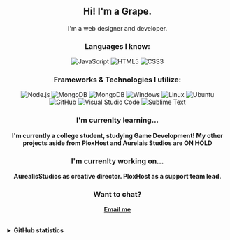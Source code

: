 <h2 align="center">Hi! I'm a Grape.</h2>
<p align="center">I'm a web designer and developer.<br></p>

<h3 align="center">Languages I know:<br></h3>

<p align="center">  
  <img alt="JavaScript" src="https://img.shields.io/badge/-JavaScript-23272A?style=flat&logo=javascript">    
  <img alt="HTML5" src="https://img.shields.io/badge/-HTML5-23272A?style=flat&logo=html5">
  <img alt="CSS3" src="https://img.shields.io/badge/-CSS3-23272A?style=flat&logo=css3">  
</p>
<h3 align="center">Frameworks & Technologies I utilize:<br></h3>
<p align="center">
  <img alt="Node.js" src="https://img.shields.io/badge/-Node.js-23272A?style=flat&logo=node.js">  
  <img alt="MongoDB" src="https://img.shields.io/badge/-MongoDB-23272A?style=flat&logo=mongodb">
  <img alt="MongoDB" src="https://img.shields.io/badge/-Git-23272A?style=flat&logo=git">  
  <img alt="Windows" src="https://img.shields.io/badge/-Windows-23272A?style=flat&logo=windows">
  <img alt="Linux" src="https://img.shields.io/badge/-Linux-23272A?style=flat&logo=linux">
  <img alt="Ubuntu" src="https://img.shields.io/badge/-Ubuntu-23272A?style=flat&logo=ubuntu">  
  <img alt="GitHub" src="https://img.shields.io/badge/-GitHub-23272A?style=flat&logo=github">
  <img alt="Visual Studio Code" src="https://img.shields.io/badge/-Visual Studio Code-23272A?style=flat&logo=visual-studio-code">
  <img alt="Sublime Text" src="https://img.shields.io/badge/-Sublime Text-23272A?style=flat&logo=sublime-text">    
</p>

<h3 align="center">I'm currenlty learning...<br></h3>

<p align="center">
  <b>I'm currently a college student, studying Game Development! My other projects aside from PloxHost and Aurelais Studios are <strong>ON HOLD</strong></b>
</p>

<h3 align="center">I'm currenlty working on...<br></h3>

<p align="center">
  <b>AurealisStudios as creative director.<b>
  <b>PloxHost as a support team lead.</b>
</p>
    
<h3 align="center">Want to chat?<br></h3>

<p align="center">
  <b><a href="mailto:grpccode@gmail.com?subject=Hi Grapes!">Email me</a><b>
</p>

<br>

<details>
  <summary>GitHub statistics</summary>
  
  <a href="https://github.com/GrapesMaster98">
      <img align="center" src="https://github-readme-stats.vercel.app/api?username=grapesmaster98&show_icons=true&theme=dracula&layout=compact" />
  </a>

  <a href="https://github.com/GrapesMaster98">
      <img align="center" src="https://github-readme-stats.vercel.app/api/top-langs/?username=grapesmaster98&theme=dracula&layout=compact" />
  </a>

</details>
